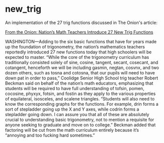 new_trig
========

An implementation of the 27 trig functions discussed in The Onion's article:

[From the Onion: Nation’s Math Teachers Introduce 27 New Trig Functions](http://www.theonion.com/articles/nations-math-teachers-introduce-27-new-trig-functi,33804/)

WASHINGTON—Adding to the six basic functions that have for years made up the foundation of trigonometry, the nation’s mathematics teachers reportedly introduced 27 new functions today that high schoolers will be expected to master. “While the core of the trigonometry curriculum has traditionally consisted solely of sine, cosine, tangent, secant, cosecant, and cotangent, henceforth we will be including gasmin, negtan, cosvnx, and two dozen others, such as tosna and cotosna, that our pupils will need to have down pat in order to pass,” Coolidge Senior High School trig teacher Robert Beckman said on behalf of the nation’s math educators, emphasizing that students will be required to have full understanding of tofsin, pomen, cocosine, phyxyx, fotsin, and fostin as they apply to the various properties of equilateral, isosceles, and scalene triangles. “Students will also need to know the corresponding graphs for the functions. For example, drin forms a sort of stepladder going up the X and Y axes, while codrin forms a stepladder going down. I can assure you that all of these are absolutely crucial to understanding basic trigonometry, not to mention a requisite for anyone seeking to graduate and move on to college.” Beckman added that factoring will be cut from the math curriculum entirely because it’s “annoying and too fucking hard sometimes.”
